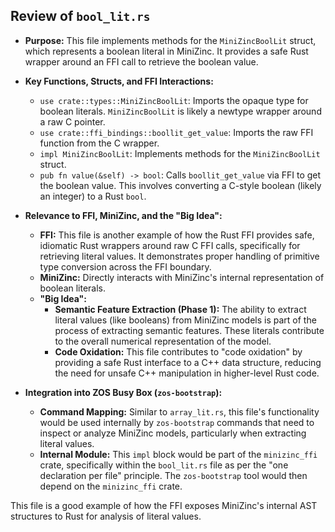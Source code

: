 ## Review of `bool_lit.rs`

*   **Purpose:** This file implements methods for the `MiniZincBoolLit` struct, which represents a boolean literal in MiniZinc. It provides a safe Rust wrapper around an FFI call to retrieve the boolean value.
*   **Key Functions, Structs, and FFI Interactions:**
    *   `use crate::types::MiniZincBoolLit`: Imports the opaque type for boolean literals. `MiniZincBoolLit` is likely a newtype wrapper around a raw C pointer.
    *   `use crate::ffi_bindings::boollit_get_value`: Imports the raw FFI function from the C wrapper.
    *   `impl MiniZincBoolLit`: Implements methods for the `MiniZincBoolLit` struct.
    *   `pub fn value(&self) -> bool`: Calls `boollit_get_value` via FFI to get the boolean value. This involves converting a C-style boolean (likely an integer) to a Rust `bool`.
*   **Relevance to FFI, MiniZinc, and the "Big Idea":**
    *   **FFI:** This file is another example of how the Rust FFI provides safe, idiomatic Rust wrappers around raw C FFI calls, specifically for retrieving literal values. It demonstrates proper handling of primitive type conversion across the FFI boundary.
    *   **MiniZinc:** Directly interacts with MiniZinc's internal representation of boolean literals.
    *   **"Big Idea":**
        *   **Semantic Feature Extraction (Phase 1):** The ability to extract literal values (like booleans) from MiniZinc models is part of the process of extracting semantic features. These literals contribute to the overall numerical representation of the model.
        *   **Code Oxidation:** This file contributes to "code oxidation" by providing a safe Rust interface to a C++ data structure, reducing the need for unsafe C++ manipulation in higher-level Rust code.

*   **Integration into ZOS Busy Box (`zos-bootstrap`):**
    *   **Command Mapping:** Similar to `array_lit.rs`, this file's functionality would be used internally by `zos-bootstrap` commands that need to inspect or analyze MiniZinc models, particularly when extracting literal values.
    *   **Internal Module:** This `impl` block would be part of the `minizinc_ffi` crate, specifically within the `bool_lit.rs` file as per the "one declaration per file" principle. The `zos-bootstrap` tool would then depend on the `minizinc_ffi` crate.

This file is a good example of how the FFI exposes MiniZinc's internal AST structures to Rust for analysis of literal values.
